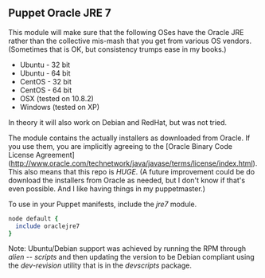 ## Puppet Oracle JRE 7

This module will make sure that the following OSes have the Oracle JRE rather than the
collective mis-mash that you get from various OS vendors. (Sometimes that is OK, but
consistency trumps ease in my books.)

* Ubuntu - 32 bit
* Ubuntu - 64 bit
* CentOS - 32 bit
* CentOS - 64 bit
* OSX (tested on 10.8.2)
* Windows (tested on XP)

In theory it will also work on Debian and RedHat, but was not tried.

The module contains the actually installers as downloaded from Oracle. If you use them,
you are implicitly agreeing to the [Oracle Binary Code License Agreement] (http://www.oracle.com/technetwork/java/javase/terms/license/index.html). This also means
that this repo is _HUGE_. (A future improvement could be do download the installers from
Oracle as needed, but I don't know if that's even possible. And I like having things in my
puppetmaster.)

To use in your Puppet manifests, include the _jre7_ module.

```ruby
node default {
  include oraclejre7
}
```

Note: Ubuntu/Debian support was achieved by running the RPM through _alien -- scripts_ and
then updating the version to be Debian compliant using the _dev-revision_ utility that is in
the _devscripts_ package.